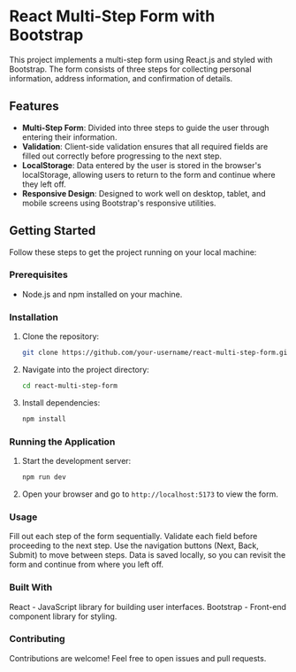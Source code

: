 # React Multi-Step Form with Bootstrap

This project implements a multi-step form using React.js and styled with Bootstrap. The form consists of three steps for collecting personal information, address information, and confirmation of details.

## Features

- **Multi-Step Form**: Divided into three steps to guide the user through entering their information.
- **Validation**: Client-side validation ensures that all required fields are filled out correctly before progressing to the next step.
- **LocalStorage**: Data entered by the user is stored in the browser's localStorage, allowing users to return to the form and continue where they left off.
- **Responsive Design**: Designed to work well on desktop, tablet, and mobile screens using Bootstrap's responsive utilities.

## Getting Started

Follow these steps to get the project running on your local machine:

### Prerequisites

- Node.js and npm installed on your machine.

### Installation

1. Clone the repository:

   ```bash
   git clone https://github.com/your-username/react-multi-step-form.git

   ```

2. Navigate into the project directory:

   ```bash
   cd react-multi-step-form

   ```

3. Install dependencies:

   ```bash
   npm install
   ```

### Running the Application

1. Start the development server:

   ```bash
   npm run dev

   ```

2. Open your browser and go to `http://localhost:5173` to view the form.

### Usage

Fill out each step of the form sequentially.
Validate each field before proceeding to the next step.
Use the navigation buttons (Next, Back, Submit) to move between steps.
Data is saved locally, so you can revisit the form and continue from where you left off.

### Built With

React - JavaScript library for building user interfaces.
Bootstrap - Front-end component library for styling.

### Contributing

Contributions are welcome! Feel free to open issues and pull requests.
